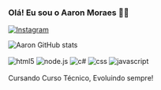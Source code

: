 ### Olá! Eu sou o Aaron Moraes ✌🏾
[![Instagram](https://img.shields.io/badge/Instagram-E4405F?style=for-the-badge&logo=instagram&logoColor=white)](https://instagram.com/aaronpassos07)

![Aaron GitHub stats](https://github-readme-stats.vercel.app/api?username=AaronMoraes&show_icons=true&theme=dark)

<div style="display: inline_block"><break>
<img align="center" alt="html5"   src="	https://img.shields.io/badge/HTML5-E34F26?style=for-the-badge&logo=html5&logoColor=white" />
<img align="center" alt="node.js"   src="		https://img.shields.io/badge/Node.js-43853D?style=for-the-badge&logo=node.js&logoColor=white" />
<img align="center" alt="c#"   src="		https://img.shields.io/badge/C%23-239120?style=for-the-badge&logo=c-sharp&logoColor=white" />
<img align="center" alt="css"   src="	https://img.shields.io/badge/CSS-239120?&style=for-the-badge&logo=css3&logoColor=white" />
<img align="center" alt="javascript"   src="	https://img.shields.io/badge/JavaScript-F7DF1E?style=for-the-badge&logo=javascript&logoColor=black" />
</div><br/>
Cursando Curso Técnico, Evoluindo sempre!
